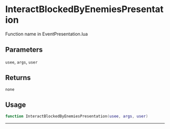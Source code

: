 # InteractBlockedByEnemiesPresentation
Function name in EventPresentation.lua
## Parameters
`usee`, `args`, `user`
## Returns
`none`
## Usage
```lua
function InteractBlockedByEnemiesPresentation(usee, args, user)
```
---
